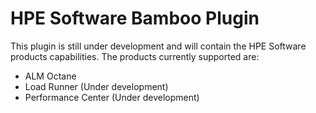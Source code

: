 # HPE Software Bamboo Plugin
This plugin is still under development and will contain the HPE Software products capabilities.
The products currently supported are:
- ALM Octane
- Load Runner (Under development)
- Performance Center (Under development)
